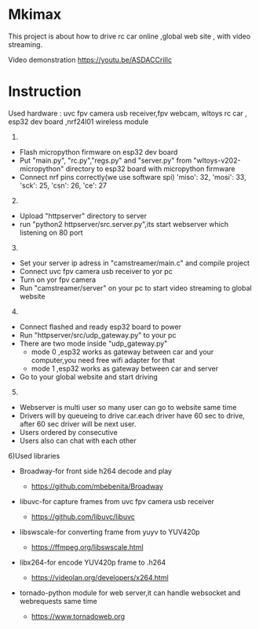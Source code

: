 # Mkimax

This project is about how to drive rc car online ,global web site , with video streaming.

Video demonstration
https://youtu.be/ASDACCriIlc

# Instruction

Used hardware : uvc fpv camera usb receiver,fpv webcam, wltoys rc car , esp32 dev board ,nrf24l01 wireless module

1)
- Flash micropython firmware on esp32 dev board
- Put "main.py", "rc.py","regs.py" and "server.py" from "wltoys-v202-micropython" directory to esp32 board with micropython firmware
- Connect nrf pins correctly(we use software spi) 'miso': 32, 'mosi': 33, 'sck': 25, 'csn': 26, 'ce': 27


2)
- Upload  "httpserver" directory to server
- run "python2  httpserver/src.server.py",its start webserver which listening on 80 port

3)
- Set your server ip adress in "camstreamer/main.c" and compile project
- Connect uvc fpv camera usb receiver to yor pc
- Turn on yor fpv camera
- Run "camstreamer/server" on your pc to start video streaming to global website

4)
- Connect flashed and ready esp32 board to power
- Run "httpserver/src/udp_gateway.py" to your pc
- There are two mode inside "udp_gateway.py"
   - mode 0 ,esp32 works as gateway between car and your computer,you need free wifi adapter for that
   - mode 1 ,esp32 works as gateway between car and server
- Go to your global website and start driving

5)

- Webserver is multi user so many user can go to website same time
- Drivers will by queueing to drive car.each driver have 60 sec to drive,
after 60 sec driver will be next user.
- Users ordered by consecutive
- Users also can chat with each other

6)Used libraries

- Broadway-for front side h264 decode and play
  - https://github.com/mbebenita/Broadway
  
- libuvc-for capture frames from uvc fpv camera usb receiver
  - https://github.com/libuvc/libuvc
  
- libswscale-for converting frame from yuyv to YUV420p 
  - https://ffmpeg.org/libswscale.html
  
- libx264-for encode YUV420p frame to .h264
  - https://videolan.org/developers/x264.html

- tornado-python module for web server,it can handle websocket and webrequests same time
  - https://www.tornadoweb.org
 




